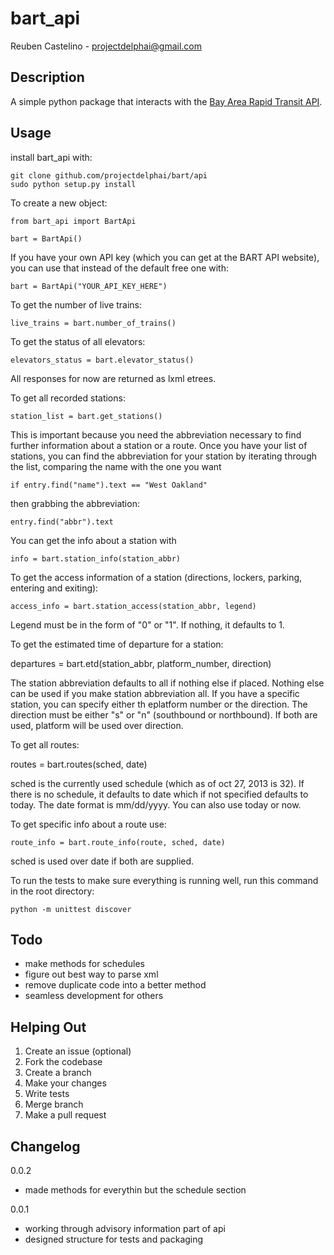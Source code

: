 bart_api
=============
Reuben Castelino - projectdelphai@gmail.com

Description
-------------
A simple python package that interacts with the [Bay Area Rapid Transit API](http://api.bart.gov/docs/overview/index.aspx).

Usage
-------------

install bart_api with:

    git clone github.com/projectdelphai/bart/api
    sudo python setup.py install

To create a new object:

    from bart_api import BartApi

    bart = BartApi()

If you have your own API key (which you can get at the BART API website), you can use that instead of the default free one with:

    bart = BartApi("YOUR_API_KEY_HERE")

To get the number of live trains:

    live_trains = bart.number_of_trains()

To get the status of all elevators:

    elevators_status = bart.elevator_status()

All responses for now are returned as lxml etrees.

To get all recorded stations:

    station_list = bart.get_stations()

This is important because you need the abbreviation necessary to find further information about a station or a route. Once you have your list of stations, you can find the abbreviation for your station by iterating through the list, comparing the name with the one you want

    if entry.find("name").text == "West Oakland"

then grabbing the abbreviation:

    entry.find("abbr").text

You can get the info about a station with

    info = bart.station_info(station_abbr)

To get the access information of a station (directions, lockers, parking, entering and exiting):

    access_info = bart.station_access(station_abbr, legend)

Legend must be in the form of "0" or "1". If nothing, it defaults to 1.

To get the estimated time of departure for a station:

   departures = bart.etd(station_abbr, platform_number, direction)

The station abbreviation defaults to all if nothing else if placed. Nothing else can be used if you make station abbreviation all. If you have a specific station, you can specify either th eplatform number or the direction. The direction must be either "s" or "n" (southbound or northbound). If both are used, platform will be used over direction.

To get all routes:

   routes = bart.routes(sched, date)

sched is the currently used schedule (which as of oct 27, 2013 is 32). If there is no schedule, it defaults to date which if not specified defaults to today. The date format is mm/dd/yyyy. You can also use today or now.

To get specific info about a route use:

    route_info = bart.route_info(route, sched, date)

sched is used over date if both are supplied.

To run the tests to make sure everything is running well, run this command in the root directory:

    python -m unittest discover

Todo
-----------------
* make methods for schedules
* figure out best way to parse xml
* remove duplicate code into a better method
* seamless development for others

Helping Out
-------------

 1. Create an issue (optional)
 1. Fork the codebase
 1. Create a branch
 1. Make your changes
 1. Write tests
 1. Merge branch
 1. Make a pull request

Changelog
--------------
0.0.2
* made methods for everythin but the schedule section

0.0.1
* working through advisory information part of api
* designed structure for tests and packaging
